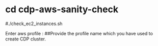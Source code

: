 # cd cdp-aws-sanity-check

#./check_ec2_instances.sh

  Enter aws profile :     ##Provide the profile name which you have used to create CDP cluster.
